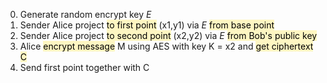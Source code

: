 0. Generate random encrypt key *E*
1. Sender Alice project <mark style="background: #FFF3A3A6;">to first point</mark> (x1,y1) via *E* <mark style="background: #FFF3A3A6;">from base point</mark>
2. Sender Alice project <mark style="background: #FFF3A3A6;">to second point</mark> (x2,y2) via *E* <mark style="background: #FFF3A3A6;">from Bob's public key </mark>
3. Alice <mark style="background: #FFF3A3A6;">encrypt message</mark> M using AES with key K = x2 and <mark style="background: #FFF3A3A6;">get ciphertext C</mark>
4. Send first point together with C

